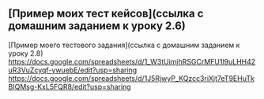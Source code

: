 [Пример моих тест кейсов](ссылка с домашним заданием  к уроку 2.6)
---
[Пример моего тестового задания](ссылка с домашним заданием  к уроку 2.8)
https://docs.google.com/spreadsheets/d/1_W3tUimjhRSGCrMFU1l9uLHH42uR3VuZcyqf-ywuebE/edit?usp=sharing
https://docs.google.com/spreadsheets/d/1J5RjwyP_KQzcc3riXjt7eT9EHuTkBIQMsg-KxL5FQR8/edit?usp=sharing